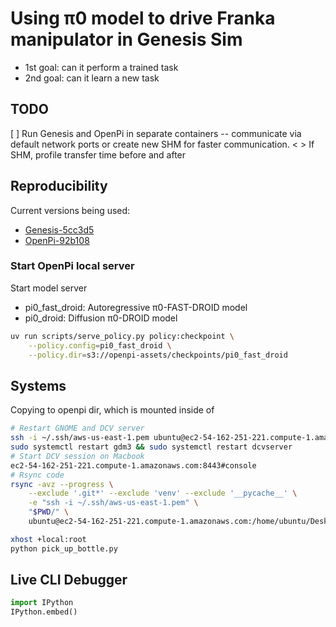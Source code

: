 # Using π0 model to drive Franka manipulator in Genesis Sim
* 1st goal: can it perform a trained task
* 2nd goal: can it learn a new task

## TODO
[ ] Run Genesis and OpenPi in separate containers -- communicate via default network ports or create new SHM for faster communication.
    < > If SHM, profile transfer time before and after

## Reproducibility
Current versions being used:
- [Genesis-5cc3d5](https://github.com/Genesis-Embodied-AI/Genesis/commit/5cc3d5606c3c1e08eb3c628957e76e8e8512ae13)
- [OpenPi-92b108](https://github.com/Physical-Intelligence/openpi/commit/92b10824421d6d810eb1e398330acd79dc7cd934)

### Start OpenPi local server
Start model server
- pi0_fast_droid: Autoregressive π0-FAST-DROID model
- pi0_droid: Diffusion π0-DROID model

```bash
uv run scripts/serve_policy.py policy:checkpoint \
    --policy.config=pi0_fast_droid \
    --policy.dir=s3://openpi-assets/checkpoints/pi0_fast_droid
```

## Systems
Copying to openpi dir, which is mounted inside of
```bash
# Restart GNOME and DCV server
ssh -i ~/.ssh/aws-us-east-1.pem ubuntu@ec2-54-162-251-221.compute-1.amazonaws.com
sudo systemctl restart gdm3 && sudo systemctl restart dcvserver
# Start DCV session on Macbook
ec2-54-162-251-221.compute-1.amazonaws.com:8443#console
# Rsync code
rsync -avz --progress \
    --exclude '.git*' --exclude 'venv' --exclude '__pycache__' \
    -e "ssh -i ~/.ssh/aws-us-east-1.pem" \
    "$PWD/" \
    ubuntu@ec2-54-162-251-221.compute-1.amazonaws.com:/home/ubuntu/Desktop/Genesis-main/openpi/
```

```bash
xhost +local:root
python pick_up_bottle.py
```

## Live CLI Debugger
```python
import IPython
IPython.embed()
```